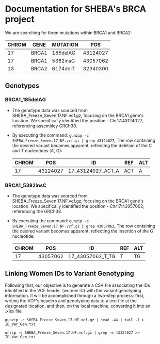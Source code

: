 # Documentation for SHEBA's BRCA project

We are searching for three mutations within BRCA1 and BRCA2:

| CHROM | GENE  | MUTATION | POS      |
|-------|-------|----------|----------|
| 17    | BRCA1 | 185delAG | 43124027 |
| 17    | BRCA1 | 5382insC | 43057062 |
| 13    | BRCA2 | 6174delT | 32340300 |


## Genotypes

### BRCA1_185delAG
* The genotype data was sourced from SHEBA_Freeze_Seven.17.NF.vcf.gz, focusing on the BRCA1 gene's location. We specifically identified the position - Chr17:43124027, referencing assembley GRCh38.
* By executing the command: `gunzip -c SHEBA_Freeze_Seven.17.NF.vcf.gz | grep 43124027`, The row containing the desired variant becomes apparent, reflecting the deletion of the C and T nucleotides (A, G):

  | CHROM | POS      | ID                    | REF | ALT |
  |-------|----------|-----------------------|-----|-----|
  | 17    | 43124027 | 17_43124027_ACT_A    | ACT | A   |

### BRCA1_5382insC
* The genotype data was sourced from SHEBA_Freeze_Seven.17.NF.vcf.gz, focusing on the BRCA1 gene's location. We specifically identified the position - Chr17:43057062, referencing the GRCh38.
* By executing the command: `gunzip -c SHEBA_Freeze_Seven.17.NF.vcf.gz | grep 43057062`, The row containing the desired variant becomes apparent, reflecting the insertion of the G  nucleotide:
  
   CHROM | POS      | ID                    | REF | ALT |
  |-------|----------|-------------------|-----|-----|
  | 17    | 43057062 | 17_43057062_T_TG    | T | TG   |

## Linking Women IDs to Variant Genotyping
Following that, our objective is to generate a CSV file associating the IDs identified in the VCF header (women ID) with the variant genotyping information.
It will be accomplished through a two-step process: first, writing the VCF's headers and genotyping data to a text file at the designated location, and then, on the local machine, converting it into an .xlsx file.
  ```
  gunzip -c SHEBA_Freeze_Seven.17.NF.vcf.gz | head -44 | tail -1 > ID_Var_Gen.txt
  ```
  ```
  unzip -c SHEBA_Freeze_Seven.17.NF.vcf.gz | grep -e 43124027 >> ID_Var_Gen.txt
  ```

